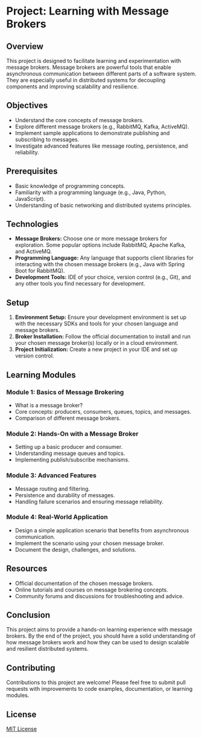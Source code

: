 # Project: Learning with Message Brokers

## Overview

This project is designed to facilitate learning and experimentation with message brokers. Message brokers are powerful tools that enable asynchronous communication between different parts of a software system. They are especially useful in distributed systems for decoupling components and improving scalability and resilience.

## Objectives

- Understand the core concepts of message brokers.
- Explore different message brokers (e.g., RabbitMQ, Kafka, ActiveMQ).
- Implement sample applications to demonstrate publishing and subscribing to messages.
- Investigate advanced features like message routing, persistence, and reliability.

## Prerequisites

- Basic knowledge of programming concepts.
- Familiarity with a programming language (e.g., Java, Python, JavaScript).
- Understanding of basic networking and distributed systems principles.

## Technologies

- **Message Brokers:** Choose one or more message brokers for exploration. Some popular options include RabbitMQ, Apache Kafka, and ActiveMQ.
- **Programming Language:** Any language that supports client libraries for interacting with the chosen message brokers (e.g., Java with Spring Boot for RabbitMQ).
- **Development Tools:** IDE of your choice, version control (e.g., Git), and any other tools you find necessary for development.

## Setup

1. **Environment Setup:** Ensure your development environment is set up with the necessary SDKs and tools for your chosen language and message brokers.
2. **Broker Installation:** Follow the official documentation to install and run your chosen message broker(s) locally or in a cloud environment.
3. **Project Initialization:** Create a new project in your IDE and set up version control.

## Learning Modules

### Module 1: Basics of Message Brokering

- What is a message broker?
- Core concepts: producers, consumers, queues, topics, and messages.
- Comparison of different message brokers.

### Module 2: Hands-On with a Message Broker

- Setting up a basic producer and consumer.
- Understanding message queues and topics.
- Implementing publish/subscribe mechanisms.

### Module 3: Advanced Features

- Message routing and filtering.
- Persistence and durability of messages.
- Handling failure scenarios and ensuring message reliability.

### Module 4: Real-World Application

- Design a simple application scenario that benefits from asynchronous communication.
- Implement the scenario using your chosen message broker.
- Document the design, challenges, and solutions.

## Resources

- Official documentation of the chosen message brokers.
- Online tutorials and courses on message brokering concepts.
- Community forums and discussions for troubleshooting and advice.

## Conclusion

This project aims to provide a hands-on learning experience with message brokers. By the end of the project, you should have a solid understanding of how message brokers work and how they can be used to design scalable and resilient distributed systems.

## Contributing

Contributions to this project are welcome! Please feel free to submit pull requests with improvements to code examples, documentation, or learning modules.

## License

[MIT License](LICENSE.md)

